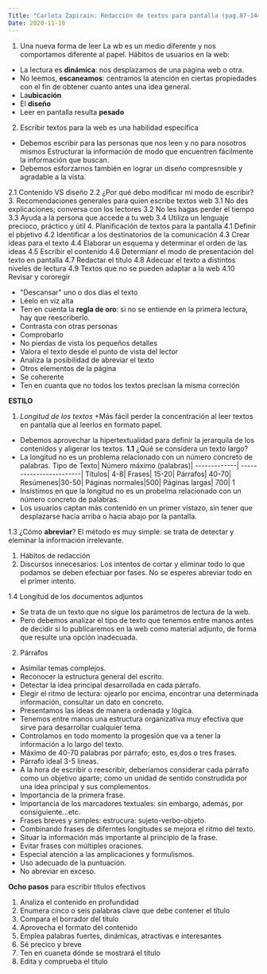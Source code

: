 ```yaml
---
Title: "Carlota Zapirain: Redacción de textos para pantalla (pag.87-144) y eSTILO (PAG.145-214) IVAP (2014)"
Date: 2020-11-10
---
```


1. Una nueva forma de leer
La wb es un medio diferente y nos comportamos diferente al papel.
Hábitos de usuarios en la web:
- La lectura es **dinámica**: nos desplazamos de una página web o otra.
- No leemos, **escaneamos**: centramos la atención en ciertas propiedades con el fin de obtener cuanto antes una idea general.
- La**ubicación**
- El **diseño**
- Leer en pantalla resulta **pesado**

2. Escribir textos para la web es una habilidad específica
- Debemos escribir para las personas que nos leen y no para nosotros mismos
Estructurar la información de modo que encuentren fácilmente la información que buscan.
- Debemos esforzarnos también en lograr un diseño compresnsible y agradable a la vista. 

2.1 Contenido VS diseño
2.2 ¿Por qué debo modificar mi modo de escribir?
3. Recomendaciones generales para quien escribe textos web
3.1 No des explicaciones; conversa con los lectores
3.2 No les hagas perder el tiempo
3.3 Ayuda a la persona que accede a tu web
3.4 Utiliza un lenguaje precioco, práctico y útil 
4. Planificación de textos para la pantalla
4.1 Definir el pbjetivo
4.2 Identificar a los destinatorios de la comunicación 
4.3 Crear ideas para el texto
4.4 Elaborar un esquema y determinar el orden de las ideas
4.5 Escribir el contenido
4.6 Determianr el modo de presentación del texto en pantalla 
4.7 Redactar el título
4.8 Adecuar el texto a distintos niveles de lectura
4.9 Textos que no se pueden adaptar a la web
4.10 Revisar y cororegir 
+ "Descansar" uno o dos días el texto 
+ Léelo en viz alta
+ Ten en cuenta la **regla de oro**: si no se entiende en la primera lectura, hay que reescriberlo.
+ Contrasta con otras personas
+ Comprobarlo
+ No pierdas de vista los pequeños detalles
+ Valora el texto desde el punto de vista del lector
+ Analiza la posibilidad de abreviar el texto
+ Otros elementos de la página
+ Se coherente
+ Ten en cuanta que no todos los textos precisan la misma correción



 **ESTILO** 
1. _Longitud de los textos_
+Más fácil perder la concentración al leer textos en pantalla que al leerlos en formato papel.
+ Debemos aprovechar la hipertextualidad para definir la jerarquila de los contenidos y aligerar los textos.
    **1.1** ¿Qué se considera un texto largo?
+ La longitud no es un problema relacionado con un número concreto de palabras.
Tipo de Texto| Número máximo (palabras)|
-------------| ------------------------|
Títulos| 4-8| 
Frases| 15-20|
Párrafos| 40-70| 
Resúmenes|30-50|
Páginas normales|500| 
Páginas largas| 700|
1
+ Insistimos en que la longitud no es un probelma relacionado con un número concreto de palabras.
+ Los usuarios captan más contenido en un primer vistazo, sin tener que desplazarse hacia arriba o hacia abajo por la pantalla. 

1.3 ¿Cómo **abreviar**?
El método es muy simple: se trata de detectar y eleminar la información irrelevante.
1. Hábitos de redacción
2. Discursos innecesarios: Los intentos de cortar y eliminar todo lo que podamos se deben efectuar por fases. No se esperes abreviar todo en el primer intento. 

1.4 Longitud de los documentos adjuntos
- Se trata de un texto que no sigue los parámetros de lectura de la web.
- Pero debemos analizar el tipo de texto que tenemos entre manos antes de decidir si lo publicaremos en la web como material adjunto, de forma que resulte una opción inadecuada. 
2. Párrafos 
- Asimilar temas complejos.
- Reconocer la estructura general del escrito.
- Detectar la idea principal desarrollada en cada párrafo. 
- Elegir el ritmo de lectura: ojearlo por encima, encontrar una determinada información, consultar un dato en concreto. 
- Presentamos las ideas de manera ordenada y lógica.
- Tenemos entre manos una estructura organizativa muy efectiva que sirve para desarrollar cualquier tema. 
- Controlamos en todo momento la progesión que va a tener la información a lo largo del texto.
- Máximo de 40-70 palabras por párrafo; esto, es,dos o tres frases. 
- Párrafo ideal 3-5 lineas.
- A la hora de escribir o reescribir, deberíamos considerar cada párrafo como un objetivo aparte; como un unidad de sentido construdida por una idea principal y sus complementos.
- Importancia de la primera frase.
- Importancia de los marcadores textuales: sin embargo, además, por consiguiente...etc. 
- Frases breves y simples: estrucura: sujeto-verbo-objeto. 
- Combinando frases de diferntes longitudes se mejora el ritmo del texto.
- Situar la información más importante al principio de la frase. 
- Evitar frases con múltiples oraciones. 
- Especial atención a las amplicaciones y formulismos. 
- Uso adecuado de la puntuación. 
- No abreviar en exceso. 

**Ocho pasos** para escribir títulos efectivos 
1. Analiza el contenido en profundidad
2. Enumera cinco o seis palabras clave que debe contener el título
3. Compara el borrador del titulo
4. Aprovecha el formato del contenido
5. Emplea palabras fuertes, dinámicas, atractivas e interesantes
6. Sé precico y breve
7. Ten en cuaneta dónde se mostrará el título
8. Edita y comprueba el título 